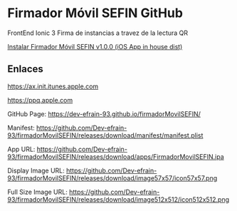 
# Firmador Móvil SEFIN GitHub

FrontEnd Ionic 3 Firma de instancias a travez de la lectura QR
 
 <a href="itms-services://?action=download-manifest&url=https://github.com/Dev-efrain-93/firmadorMovilSEFIN/releases/download/manifest/manifest.plist">Instalar Firmador Móvil SEFIN v1.0.0 (iOS App in house dist)</a>
 
## Enlaces 

https://ax.init.itunes.apple.com

https://ppq.apple.com

GitHub Page: https://dev-efrain-93.github.io/firmadorMovilSEFIN/

Manifest: https://github.com/Dev-efrain-93/firmadorMovilSEFIN/releases/download/manifest/manifest.plist

App URL: https://github.com/Dev-efrain-93/firmadorMovilSEFIN/releases/download/apps/FirmadorMovilSEFIN.ipa

Display Image URL: https://github.com/Dev-efrain-93/firmadorMovilSEFIN/releases/download/image57x57/icon57x57.png

Full Size Image URL: https://github.com/Dev-efrain-93/firmadorMovilSEFIN/releases/download/image512x512/icon512x512.png
